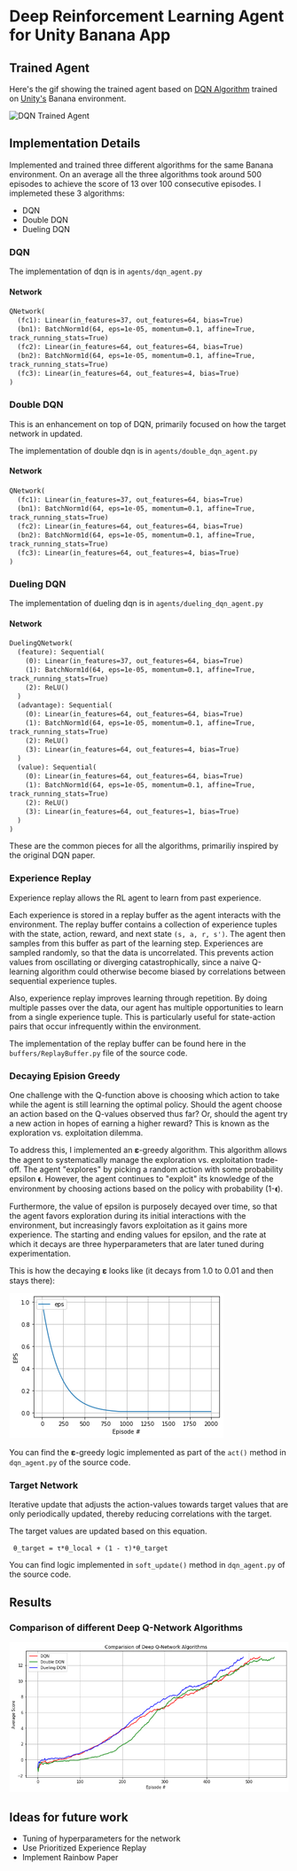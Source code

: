 # Deep Reinforcement Learning Agent for Unity Banana App 

## Trained Agent 

Here's the gif showing the trained agent based on [DQN Algorithm](https://github.com/monusurana/reinforcement-learning-navigation/blob/master/agents/dqn_agent.py) trained on [Unity's](https://github.com/Unity-Technologies/ml-agents) Banana environment. 

![DQN Trained Agent](resources/trained_agent_dqn.gif)

## Implementation Details 

Implemented and trained three different algorithms for the same Banana environment. On an average all the three algorithms took around 500 episodes to achieve the score of 13 over 100 consecutive episodes. I implemeted these 3 algorithms:
- DQN
- Double DQN
- Dueling DQN

### DQN 

The implementation of dqn is in ```agents/dqn_agent.py``` 

#### Network
```
QNetwork(
  (fc1): Linear(in_features=37, out_features=64, bias=True)
  (bn1): BatchNorm1d(64, eps=1e-05, momentum=0.1, affine=True, track_running_stats=True)
  (fc2): Linear(in_features=64, out_features=64, bias=True)
  (bn2): BatchNorm1d(64, eps=1e-05, momentum=0.1, affine=True, track_running_stats=True)
  (fc3): Linear(in_features=64, out_features=4, bias=True)
)
```

### Double DQN

This is an enhancement on top of DQN, primarily focused on how the target network in updated. 

The implementation of double dqn is in ```agents/double_dqn_agent.py``` 

#### Network
```
QNetwork(
  (fc1): Linear(in_features=37, out_features=64, bias=True)
  (bn1): BatchNorm1d(64, eps=1e-05, momentum=0.1, affine=True, track_running_stats=True)
  (fc2): Linear(in_features=64, out_features=64, bias=True)
  (bn2): BatchNorm1d(64, eps=1e-05, momentum=0.1, affine=True, track_running_stats=True)
  (fc3): Linear(in_features=64, out_features=4, bias=True)
)
```

### Dueling DQN 

The implementation of dueling dqn is in ```agents/dueling_dqn_agent.py``` 

#### Network
```
DuelingQNetwork(
  (feature): Sequential(
    (0): Linear(in_features=37, out_features=64, bias=True)
    (1): BatchNorm1d(64, eps=1e-05, momentum=0.1, affine=True, track_running_stats=True)
    (2): ReLU()
  )
  (advantage): Sequential(
    (0): Linear(in_features=64, out_features=64, bias=True)
    (1): BatchNorm1d(64, eps=1e-05, momentum=0.1, affine=True, track_running_stats=True)
    (2): ReLU()
    (3): Linear(in_features=64, out_features=4, bias=True)
  )
  (value): Sequential(
    (0): Linear(in_features=64, out_features=64, bias=True)
    (1): BatchNorm1d(64, eps=1e-05, momentum=0.1, affine=True, track_running_stats=True)
    (2): ReLU()
    (3): Linear(in_features=64, out_features=1, bias=True)
  )
)
```

These are the common pieces for all the algorithms, primariliy inspired by the original DQN paper.

### Experience Replay 

Experience replay allows the RL agent to learn from past experience.

Each experience is stored in a replay buffer as the agent interacts with the environment. The replay buffer contains a collection of experience tuples with the state, action, reward, and next state ```(s, a, r, s')```. The agent then samples from this buffer as part of the learning step. Experiences are sampled randomly, so that the data is uncorrelated. This prevents action values from oscillating or diverging catastrophically, since a naive Q-learning algorithm could otherwise become biased by correlations between sequential experience tuples.

Also, experience replay improves learning through repetition. By doing multiple passes over the data, our agent has multiple opportunities to learn from a single experience tuple. This is particularly useful for state-action pairs that occur infrequently within the environment.

The implementation of the replay buffer can be found here in the ```buffers/ReplayBuffer.py``` file of the source code.

### Decaying Epision Greedy 

One challenge with the Q-function above is choosing which action to take while the agent is still learning the optimal policy. Should the agent choose an action based on the Q-values observed thus far? Or, should the agent try a new action in hopes of earning a higher reward? This is known as the exploration vs. exploitation dilemma.

To address this, I implemented an 𝛆-greedy algorithm. This algorithm allows the agent to systematically manage the exploration vs. exploitation trade-off. The agent "explores" by picking a random action with some probability epsilon 𝛜. However, the agent continues to "exploit" its knowledge of the environment by choosing actions based on the policy with probability (1-𝛜).

Furthermore, the value of epsilon is purposely decayed over time, so that the agent favors exploration during its initial interactions with the environment, but increasingly favors exploitation as it gains more experience. The starting and ending values for epsilon, and the rate at which it decays are three hyperparameters that are later tuned during experimentation.

This is how the decaying 𝛆 looks like (it decays from 1.0 to 0.01 and then stays there):

![DQN Trained Agent](resources/eps.png)

You can find the 𝛆-greedy logic implemented as part of the ```act()``` method in ```dqn_agent.py``` of the source code.

### Target Network 

Iterative update that adjusts the action-values towards target values that are only periodically updated, thereby reducing correlations with the target.

The target values are updated based on this equation. 
```
 θ_target = τ*θ_local + (1 - τ)*θ_target
```

You can find logic implemented in ```soft_update()``` method in ```dqn_agent.py``` of the source code. 

## Results

### Comparison of different Deep Q-Network Algorithms

![DQN Trained Agent](resources/comparision.png)

## Ideas for future work 
- Tuning of hyperparameters for the network 
- Use Prioritized Experience Replay 
- Implement Rainbow Paper
